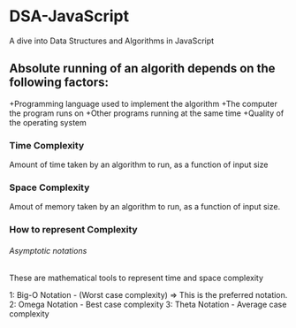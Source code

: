 # DSA-JavaScript
A dive into Data Structures and Algorithms in JavaScript

## Absolute running of an algorith depends on the following factors:
+Programming language used to implement the algorithm
+The computer the program runs on
+Other programs running at the same time
+Quality of the operating system

### Time Complexity
Amount of time taken by an algorithm to run, as a function of input size

### Space Complexity
Amout of memory taken by an algorithm to run, as a function of input size.

### How to represent Complexity
###### Asymptotic notations
These are mathematical tools to represent time and space complexity

1: Big-O Notation   - (Worst case complexity)  => This is the preferred notation.
2: Omega Notation  - Best case complexity
3: Theta Notation  - Average case complexity
